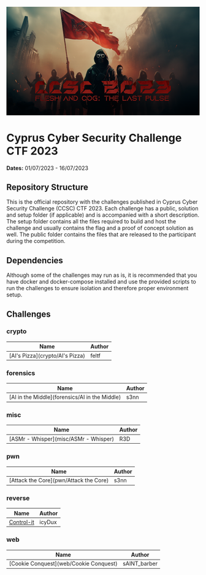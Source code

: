![CCSC CTF 2023](_assets/banner.png)

# Cyprus Cyber Security Challenge CTF 2023

**Dates:** 01/07/2023 - 16/07/2023

## Repository Structure
This is the official repository with the challenges published in Cyprus Cyber Security Challenge (CCSC) CTF 2023. Each challenge has a public, solution and setup folder (if applicable) and is accompanied with a short description. The setup folder contains all the files required to build and host the challenge and usually contains the flag and a proof of concept solution as well. The public folder contains the files that are released to the participant during the competition.

## Dependencies
Although some of the challenges may run as is, it is recommended that you have docker and docker-compose installed and use the provided scripts to run the challenges to ensure isolation and therefore proper environment setup.

## Challenges


### crypto

| Name | Author |
| ---- | ------ |
| [AI's Pizza](crypto/AI's Pizza) | feltf || [Caesar Salad](crypto/Caesar Salad) | feltf || [Ciphered Protocol Assault](crypto/Ciphered Protocol Assault) | rok0s || [Leonhard's position model](crypto/Leonhard's position model) | tratrafe2 || [Little Shakalaka](crypto/Little Shakalaka) | feltf || [Mind Your As and Is](crypto/Mind Your As and Is) | feltf || [rsAI](crypto/rsAI) | feltf || [Secure Timer](crypto/Secure Timer) | feltf |


### forensics

| Name | Author |
| ---- | ------ |
| [AI in the Middle](forensics/AI in the Middle) | s3nn || [AI Retaliation](forensics/AI Retaliation) | R3D || [Colors](forensics/Colors) | R3D || [Is Beedof real?](forensics/Is Beedof real?) | icyDux || [Not safe](forensics/Not safe) | icyDux || [Unraveling the Frame: Seeking the Start of Flag (SOF).jpg](forensics/Unraveling the Frame: Seeking the Start of Flag (SOF).jpg) | R3D || [Unveiling the Quacks](forensics/Unveiling the Quacks) | s1kk1s |


### misc

| Name | Author |
| ---- | ------ |
| [ASMr - Whisper](misc/ASMr - Whisper) | R3D || [Cyber Prison 1 - Codebreakers' Gauntlet](misc/Cyber Prison 1 - Codebreakers' Gauntlet) | R3D || [Cyber Prison 2 - Echoes of Rebellion](misc/Cyber Prison 2 - Echoes of Rebellion) | R3D || [PyJail Disbelief](misc/PyJail Disbelief) | rok0s |


### pwn

| Name | Author |
| ---- | ------ |
| [Attack the Core](pwn/Attack the Core) | s3nn || [babyrop](pwn/babyrop) | s3nn || [Bag of Tricks](pwn/Bag of Tricks) | condiom / s3nn || [Get to the CHOPper!](pwn/Get to the CHOPper!) | neo || [Get to the CHOPper! Part 2](pwn/Get to the CHOPper! Part 2) | neo || [ROP: Restrictions Of Pickles](pwn/ROP: Restrictions Of Pickles) | neo || [Stack Smashing in 2023](pwn/Stack Smashing in 2023) | s3nn |


### reverse

| Name | Author |
| ---- | ------ |
| [Control-it](reverse/Control-it) | icyDux || [Electroverse: Decrypting the Digital Pulse](reverse/Electroverse: Decrypting the Digital Pulse) | s1kk1s || [excepcionalismo: Order through chaos](reverse/excepcionalismo: Order through chaos) | 0xishtar || [Intellectual Conflict](reverse/Intellectual Conflict) | 0xishtar || [Login Module](reverse/Login Module) | R3D || [Shellhunting](reverse/Shellhunting) | icyDux |


### web

| Name | Author |
| ---- | ------ |
| [Cookie Conquest](web/Cookie Conquest) | sAINT_barber || [Cyber Sleuths: Web Security Havoc](web/Cyber Sleuths: Web Security Havoc) | sAINT_barber || [Forgotten Classes](web/Forgotten Classes) | sAINT_barber || [Guardians' RPC Rift](web/Guardians' RPC Rift) | kotsios || [Mission SerializAItion](web/Mission SerializAItion) | s3nn + Koupepi || [Secret Prompt](web/Secret Prompt) | koks || [Stop the Robots](web/Stop the Robots) | sAINT_barber || [Taskmaster's Turmoil](web/Taskmaster's Turmoil) | sAINT_barber || [Zenon](web/Zenon) | rok0s |


